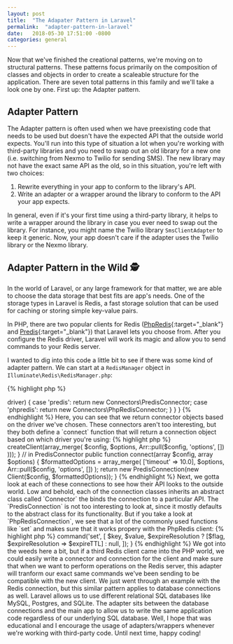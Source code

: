 ```yaml
---
layout: post
title:  "The Adapater Pattern in Laravel"
permalink:  "adapter-pattern-in-laravel"
date:   2018-05-30 17:51:00 -0800
categories: general
---
```


Now that we've finished the creational patterns, we're moving on to
structural patterns. These patterns focus primarily on the composition
of classes and objects in order to create a scaleable structure for the
application. There are seven total patterns in this family and we'll
take a look one by one. First up: the Adapter pattern.

## Adapter Pattern
The Adapter pattern is often used when we have preexisting code that
needs to be used but doesn't have the expected API that the outside
world expects. You'll run into this type of situation a lot when you're
working with third-party libraries and you need to swap out an old
library for a new one (i.e. switching from Nexmo to Twilio for sending SMS).
The new library may not have the exact same API as the old, so in this
situation, you're left with two choices:

1. Rewrite everything in your app to conform to the library's API.
2. Write an adapter or a wrapper around the library to conform to the
API your app expects.

In general, even if it's your first time using a third-party library, it
helps to write a wrapper around the library in case you ever need to
swap out the library. For instance, you might name the Twilio library
`SmsClientAdapter` to keep it generic. Now, your app doesn't care if the
adapter uses the Twilio library or the Nexmo library.

## Adapter Pattern in the Wild 🕵️
In the world of Laravel, or any large framework for that matter, we are
able to choose the data storage that best fits are app's needs. One of
the storage types in Laravel is Redis, a fast storage solution that can
be used for caching or storing simple key-value pairs.

In PHP, there are two popular clients for Redis ([PhpRedis](https://github.com/phpredis/phpredis){:target="_blank"}
and [Predis](https://github.com/nrk/predis){:target="_blank"}) that
Laravel lets you choose from. After you configure the Redis driver,
Laravel will work its magic and allow you to send commands to your Redis
server.

I wanted to dig into this code a little bit to see if there was some
kind of adapter pattern. We can start at a `RedisManager` object in
`Illuminate\Redis\RedisManager.php`:


{% highlight php %}
<?php
  protected function connector()
  {
      switch ($this->driver) {
          case 'predis':
              return new Connectors\PredisConnector;
          case 'phpredis':
              return new Connectors\PhpRedisConnector;
      }
  }
}
{% endhighlight %}

Here, you can see that we return connector objects based on the driver
we've chosen. These connectors aren't too interesting, but they both
define a `connect` function that will return a connection object based
on which driver you're using:

{% highlight php %}
<?php
// in PhpRedisConnector

public function connect(array $config, array $options)
{
    return new PhpRedisConnection($this->createClient(array_merge(
        $config, $options, Arr::pull($config, 'options', [])
    )));
}

// in PredisConnector

public function connect(array $config, array $options)
{
    $formattedOptions = array_merge(
        ['timeout' => 10.0], $options, Arr::pull($config, 'options', [])
    );
    return new PredisConnection(new Client($config, $formattedOptions));
}
{% endhighlight %}

Next, we gotta look at each of these connections to see how their API
looks to the outside world. Low and behold, each of the connection
classes inherits an abstract class called `Connector` the binds the
connection to a particular API. The `PredisConnection` is not too
interesting to look at, since it mostly defaults to the abstract class
for its functionality. But if you take a look at `PhpRedisConnection`,
we see that a lot of the commonly used functions like `set` and makes
sure that it works propery with the PhpRedis client:

{% highlight php %}
<?php
public function set($key, $value, $expireResolution = null, $expireTTL = null, $flag = null)
{
    return $this->command('set', [
        $key,
        $value,
        $expireResolution ? [$flag, $expireResolution => $expireTTL] : null,
    ]);
}
{% endhighlight %}

We got into the weeds here a bit, but if a third Redis client came into
the PHP world, we could easily write a connector and connection for the
client and make sure that when we want to perform operations on the
Redis server, this adapter will tranform our exact same commands we've
been sending to be compatible with the new client.

We just went through an example with the Redis connection, but this
similar pattern applies to database connections as well. Laravel allows
us to use different relational SQL databases like MySQL, Postgres, and
SQLite. The adapter sits between the database connections and the main
app to allow us to write the same application code regardless of our
underlying SQL database.

Well, I hope that was educational and I encourage the usage of
adapters/wrappers whenever we're working with third-party code. Until
next time, happy coding!
